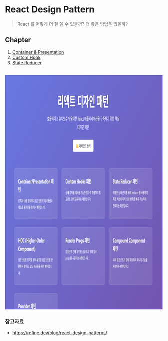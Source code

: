 # React Design Pattern

> React 를 어떻게 더 잘 쓸 수 있을까? 더 좋은 방법은 없을까?  

## Chapter

1. [Container & Presentation](./src/components/container_presentation/README.md)
2. [Custom Hook](./src/components/custom_hooks/README.md)
3. [State Reducer](./src/components/state_reducer/README.md)

<br>

<img src="https://github.com/miinhho/react-design-pattern/blob/main/public/page.png" width="1000" height="750">

</img>

### 참고자료
- https://refine.dev/blog/react-design-patterns/